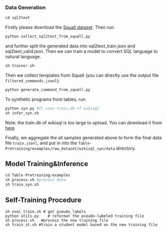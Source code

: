 ### Data Generation 

```python
cd sql2text
```
Firstly please download the [Squall dataset](https://github.com/tzshi/squall). Then run:
```python
python collect_sql2text_from_squall.py
```
and further split the generated data into sql2text_train.json and sql2text_valid.json.
Then we can train a model to convert SQL language to natural language.
```python
sh trainer.sh
```

Then we collect templates from Squall (you can directly use the output file `filtered_commands.jsonl`):
```python
python generate_command_from_squall.py 
```

To synthetic programs from tables, run
```python
python syn.py #It uses train.db of wikisql
sh infer_syn.sh
```
Note: the train.db of wikisql is too large to upload. You can download it from [here](https://github.com/salesforce/WikiSQL/raw/master/data.tar.bz2)

Finally, we aggregate the all samples generated above to form the final data file `train.jsonl`, and put in into the `Table-Pretraining/examples/raw_dataset/wikisql_syn/data` directory.

## Model Training&Inference

```python
cd Table-Pretraining/examples
sh process.sh #process data
sh train_syn.sh
```

## Self-Training Procedure
```
sh eval_train.sh # get pseudo_labels
python utils.py    # reformat the pseudo-labeled training file
sh process.sh   #process the new training file
sh train_st.sh #train a student model based on the new training file
```